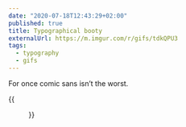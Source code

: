 ```yaml
---
date: "2020-07-18T12:43:29+02:00"
published: true
title: Typographical booty
externalUrl: https://m.imgur.com/r/gifs/tdkQPU3
tags:
  - typography
  - gifs
---
```

For once comic sans isn’t the worst. 

{{<figure src="https://i.imgur.com/tdkQPU3.gif">}}